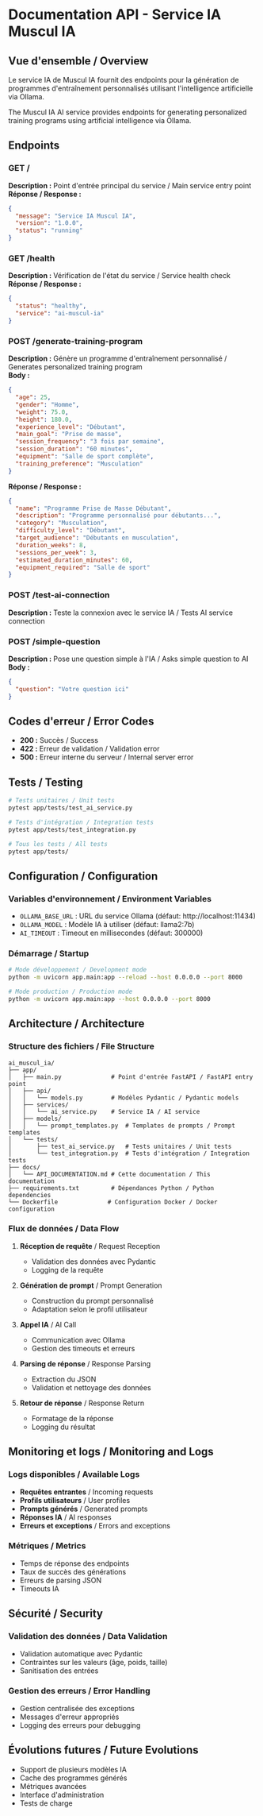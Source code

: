 # Documentation API - Service IA Muscul IA

## Vue d'ensemble / Overview

Le service IA de Muscul IA fournit des endpoints pour la génération de programmes d'entraînement personnalisés utilisant l'intelligence artificielle via Ollama.

The Muscul IA AI service provides endpoints for generating personalized training programs using artificial intelligence via Ollama.

## Endpoints

### GET /
**Description :** Point d'entrée principal du service / Main service entry point  
**Réponse / Response :**
```json
{
  "message": "Service IA Muscul IA",
  "version": "1.0.0",
  "status": "running"
}
```

### GET /health
**Description :** Vérification de l'état du service / Service health check  
**Réponse / Response :**
```json
{
  "status": "healthy",
  "service": "ai-muscul-ia"
}
```

### POST /generate-training-program
**Description :** Génère un programme d'entraînement personnalisé / Generates personalized training program  
**Body :**
```json
{
  "age": 25,
  "gender": "Homme",
  "weight": 75.0,
  "height": 180.0,
  "experience_level": "Débutant",
  "main_goal": "Prise de masse",
  "session_frequency": "3 fois par semaine",
  "session_duration": "60 minutes",
  "equipment": "Salle de sport complète",
  "training_preference": "Musculation"
}
```

**Réponse / Response :**
```json
{
  "name": "Programme Prise de Masse Débutant",
  "description": "Programme personnalisé pour débutants...",
  "category": "Musculation",
  "difficulty_level": "Débutant",
  "target_audience": "Débutants en musculation",
  "duration_weeks": 8,
  "sessions_per_week": 3,
  "estimated_duration_minutes": 60,
  "equipment_required": "Salle de sport"
}
```

### POST /test-ai-connection
**Description :** Teste la connexion avec le service IA / Tests AI service connection

### POST /simple-question
**Description :** Pose une question simple à l'IA / Asks simple question to AI  
**Body :**
```json
{
  "question": "Votre question ici"
}
```

## Codes d'erreur / Error Codes

- **200 :** Succès / Success
- **422 :** Erreur de validation / Validation error
- **500 :** Erreur interne du serveur / Internal server error

## Tests / Testing

```bash
# Tests unitaires / Unit tests
pytest app/tests/test_ai_service.py

# Tests d'intégration / Integration tests
pytest app/tests/test_integration.py

# Tous les tests / All tests
pytest app/tests/
```

## Configuration / Configuration

### Variables d'environnement / Environment Variables

- `OLLAMA_BASE_URL` : URL du service Ollama (défaut: http://localhost:11434)
- `OLLAMA_MODEL` : Modèle IA à utiliser (défaut: llama2:7b)
- `AI_TIMEOUT` : Timeout en millisecondes (défaut: 300000)

### Démarrage / Startup

```bash
# Mode développement / Development mode
python -m uvicorn app.main:app --reload --host 0.0.0.0 --port 8000

# Mode production / Production mode
python -m uvicorn app.main:app --host 0.0.0.0 --port 8000
```

## Architecture / Architecture

### Structure des fichiers / File Structure

```
ai_muscul_ia/
├── app/
│   ├── main.py              # Point d'entrée FastAPI / FastAPI entry point
│   ├── api/
│   │   └── models.py        # Modèles Pydantic / Pydantic models
│   ├── services/
│   │   └── ai_service.py    # Service IA / AI service
│   ├── models/
│   │   └── prompt_templates.py  # Templates de prompts / Prompt templates
│   └── tests/
│       ├── test_ai_service.py   # Tests unitaires / Unit tests
│       └── test_integration.py  # Tests d'intégration / Integration tests
├── docs/
│   └── API_DOCUMENTATION.md # Cette documentation / This documentation
├── requirements.txt         # Dépendances Python / Python dependencies
└── Dockerfile              # Configuration Docker / Docker configuration
```

### Flux de données / Data Flow

1. **Réception de requête** / Request Reception
   - Validation des données avec Pydantic
   - Logging de la requête

2. **Génération de prompt** / Prompt Generation
   - Construction du prompt personnalisé
   - Adaptation selon le profil utilisateur

3. **Appel IA** / AI Call
   - Communication avec Ollama
   - Gestion des timeouts et erreurs

4. **Parsing de réponse** / Response Parsing
   - Extraction du JSON
   - Validation et nettoyage des données

5. **Retour de réponse** / Response Return
   - Formatage de la réponse
   - Logging du résultat

## Monitoring et logs / Monitoring and Logs

### Logs disponibles / Available Logs

- **Requêtes entrantes** / Incoming requests
- **Profils utilisateurs** / User profiles
- **Prompts générés** / Generated prompts
- **Réponses IA** / AI responses
- **Erreurs et exceptions** / Errors and exceptions

### Métriques / Metrics

- Temps de réponse des endpoints
- Taux de succès des générations
- Erreurs de parsing JSON
- Timeouts IA

## Sécurité / Security

### Validation des données / Data Validation

- Validation automatique avec Pydantic
- Contraintes sur les valeurs (âge, poids, taille)
- Sanitisation des entrées

### Gestion des erreurs / Error Handling

- Gestion centralisée des exceptions
- Messages d'erreur appropriés
- Logging des erreurs pour debugging

## Évolutions futures / Future Evolutions

- Support de plusieurs modèles IA
- Cache des programmes générés
- Métriques avancées
- Interface d'administration
- Tests de charge 